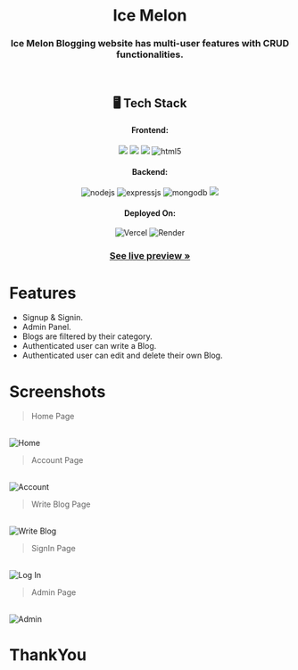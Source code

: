 <h1 align="center">Ice Melon</h1>

<h3 align="center">Ice Melon Blogging website has multi-user features with CRUD functionalities.</h3>

<br />


<h2 align="center">🖥️ Tech Stack</h2>


<h4 align="center">Frontend:</h4>

<p align="center">
   <img src="https://img.shields.io/badge/Next.js-black?style=for-the-badge&logo=next.js&logoColor=white" />
    <img src="https://img.shields.io/badge/typescript-%23007ACC.svg?style=for-the-badge&logo=typescript&logoColor=white" />
    <img src="https://img.shields.io/badge/chakra-%234ED1C5.svg?style=for-the-badge&logo=chakraui&logoColor=white" />
  <img src="https://img.shields.io/badge/HTML5-E34F26?style=for-the-badge&logo=html5&logoColor=white" alt="html5" />
</p>


<h4 align="center">Backend:</h4>

<p align="center">
  <img src="https://img.shields.io/badge/Node.js-339933?style=for-the-badge&logo=nodedotjs&logoColor=white" alt="nodejs" />
  <img src="https://img.shields.io/badge/Express.js-000000?style=for-the-badge&logo=express&logoColor=white" alt="expressjs" />
  <img src="https://img.shields.io/badge/MongoDB-4EA94B?style=for-the-badge&logo=mongodb&logoColor=white" alt="mongodb" />
<img src="https://img.shields.io/badge/JWT-black?style=for-the-badge&logo=JSON%20web%20tokens" />
</p>





<h4 align="center">Deployed On:</h4>

<p align="center">
 <img src="https://img.shields.io/badge/vercel-%23000000.svg?style=for-the-badge&logo=vercel&logoColor=white" alt="Vercel"/>
  <img src="https://img.shields.io/badge/Render-FE3B7.svg?style=for-the-badge&logo=render&logoColor=black" alt="Render"/>
</p>

<h3 align="center"><a href="https://ice-melon.vercel.app"><strong>See live preview »</strong></a></h3>

# Features
- Signup & Signin.
- Admin Panel.
- Blogs are filtered by their category.
- Authenticated user can write a Blog.
- Authenticated user can edit and delete their own Blog.

# Screenshots
<blockquote>Home Page</blockquote>
<br>
<img src="https://i.ibb.co/TYqLBMf/ICEMELON.png" alt="Home"
    border="0" />

<br>

<blockquote>Account Page</blockquote>
<br>
<img src="https://i.ibb.co/tPKv1bZ/ICEMELON.png" alt="Account"
    border="0" />
<br>

<blockquote>Write Blog Page</blockquote>
<br>
<img src="https://i.ibb.co/wB7N6nf/IC.png" alt="Write Blog"
    border="0" />
<br>

<blockquote>SignIn Page</blockquote>
<br>
<img src="https://i.ibb.co/p3c1G88/ICEMELON.png" alt="Log In"
    border="0" />
<br>

<blockquote>Admin Page</blockquote>
<br>
<img src="https://i.ibb.co/Jj9DS57/admin-Ice-Melon.png" alt="Admin"
    border="0" />
<br>

# ThankYou
